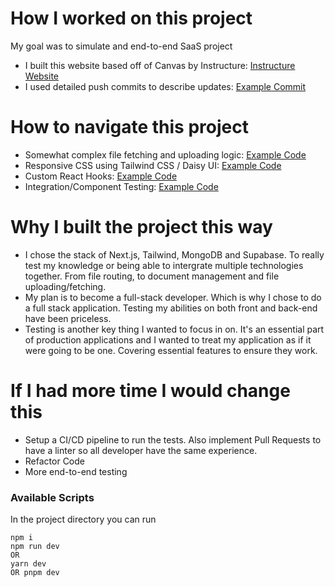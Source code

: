 # How I worked on this project

My goal was to simulate and end-to-end SaaS project

- I built this website based off of Canvas by Instructure: [Instructure Website](https://www.instructure.com/)
- I used detailed push commits to describe updates: [Example Commit](https://github.com/SilahicAmil/nextjs-canvas-classroom/commit/29d619e7413ccc0d4ea53d920d7b1105a276e53e)

# How to navigate this project

- Somewhat complex file fetching and uploading logic: [Example Code](https://github.com/SilahicAmil/nextjs-canvas-classroom/blob/main/components/CourseDetails/ModuleCard.js)
- Responsive CSS using Tailwind CSS / Daisy UI: [Example Code](https://github.com/SilahicAmil/nextjs-canvas-classroom/blob/main/components/Dashboard/Dashboard.js)
- Custom React Hooks: [Example Code](https://github.com/SilahicAmil/nextjs-canvas-classroom/tree/main/hooks)
- Integration/Component Testing: [Example Code](https://github.com/SilahicAmil/nextjs-canvas-classroom)

# Why I built the project this way

- I chose the stack of Next.js, Tailwind, MongoDB and Supabase. To really test my knowledge or being able to intergrate multiple technologies together. From file routing, to document management and file uploading/fetching.
- My plan is to become a full-stack developer. Which is why I chose to do a full stack application. Testing my abilities on both front and back-end have been priceless.
- Testing is another key thing I wanted to focus in on. It's an essential part of production applications and I wanted to treat my application as if it were going to be one. Covering essential features to ensure they work.

# If I had more time I would change this

- Setup a CI/CD pipeline to run the tests. Also implement Pull Requests to have a linter so all developer have the same experience.
- Refactor Code
- More end-to-end testing

### Available Scripts

In the project directory you can run

    npm i
    npm run dev
    OR
    yarn dev
    OR pnpm dev

